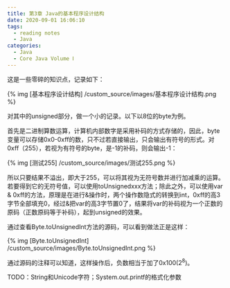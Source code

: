 ```yaml
---
title: 第3章 Java的基本程序设计结构
date: 2020-09-01 16:06:10
tags:
  - reading notes
  - Java
categories:
  - Java
  - Core Java Volume Ⅰ
---
```


这是一些零碎的知识点，记录如下：

{% img [基本程序设计结构] /custom_source/images/基本程序设计结构.png %}

对其中的unsigned部分，做一个小的记录。以下以8位的byte为例。

首先是二进制算数运算，计算机内部数字是采用补码的方式存储的，因此，byte变量可以存储0x0-0xff的数，只不过若直接输出，只会输出有符号的形式。对0xff（255），若视为有符号的byte，是-1的补码，则会输出-1：

{% img [测试255] /custom_source/images/测试255.png %}

所以只要结果不溢出，即大于255，可以将其视为无符号数并进行加减乘的运算。若要得到它的无符号值，可以使用toUnsignedxxx方法；除此之外，可以使用var & 0xff的方法，原理是在进行&操作时，两个操作数隐式的转换到int，0xff的高3字节全部填充0，经过&把var的高3字节置0了，结果将var的补码视为一个正数的原码（正数原码等于补码），起到unsigned的效果。

通过查看Byte.toUnsignedInt方法的源码，可以看到做法正是这样：

{% img [Byte.toUnsignedInt] /custom_source/images/Byte.toUnsignedInt.png %}

通过源码的注释可以知道，这样操作后，负数相当于加了0x100(2<sup>8</sup>)。

TODO：String和Unicode字符；System.out.printf的格式化参数